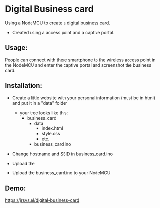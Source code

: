 # Digital Business card

Using a NodeMCU to create a digital business card.

- Created using a access point and a captive portal.

## Usage:
People can connect with there smartphone to the wireless access point in the NodeMCU and enter the captive portal and screenshot the business card.

## Installation:

- Create a little website with your personal information (must be in html) and put it in a "data" folder
  - your tree looks like this:
    - business_card
      - data
        - index.html
        - style.css
        - etc.
      - business_card.ino

- Change Hostname and SSID in business_card.ino

- Upload the

- Upload the business_card.ino to your NodeMCU

## Demo:

https://jrsvs.nl/digital-business-card
